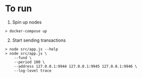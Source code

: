 # To run

1. Spin up nodes
```
> docker-compose up
```

2. Start sending transactions
```
> node src/app.js --help
> node src/app.js \
    --fund \
    --period 100 \
    --address 127.0.0.1:9944 127.0.0.1:9945 127.0.0.1:9946 \
    --log-level trace
```
